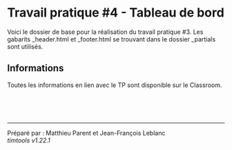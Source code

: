 # Travail pratique #4 - Tableau de bord

Voici le dossier de base pour la réalisation du travail pratique #3.
Les gabarits _header.html et _footer.html se trouvant dans le dossier _partials sont utilisés.

## Informations

Toutes les informations en lien avec le TP sont disponible sur le Classroom.



<br><br><br><hr>
Préparé par : Matthieu Parent et Jean-François Leblanc  
_timtools v1.22.1_
